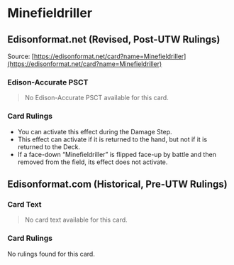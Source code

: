 # Minefieldriller

## Edisonformat.net (Revised, Post-UTW Rulings)

Source: [https://edisonformat.net/card?name=Minefieldriller](https://edisonformat.net/card?name=Minefieldriller)

### Edison-Accurate PSCT

> No Edison-Accurate PSCT available for this card.

### Card Rulings

*   You can activate this effect during the Damage Step.
*   This effect can activate if it is returned to the hand, but not if it is returned to the Deck.
*   If a face-down “Minefieldriller” is flipped face-up by battle and then removed from the field, its effect does not activate.


## Edisonformat.com (Historical, Pre-UTW Rulings)

### Card Text

> No card text available for this card.

### Card Rulings

No rulings found for this card.


